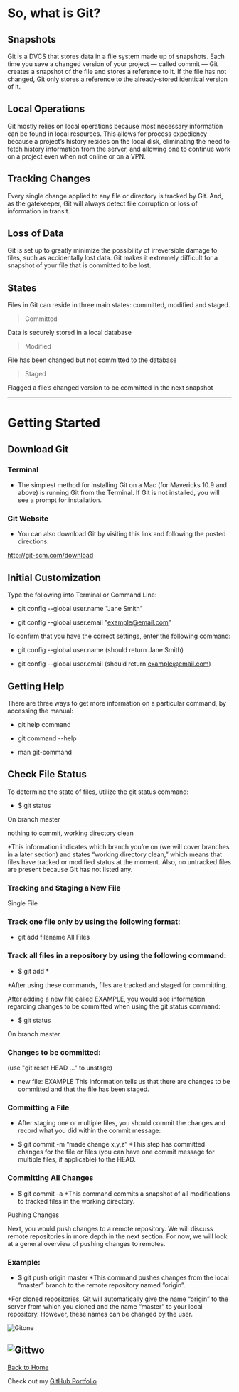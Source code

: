# **So, what is Git?**

## Snapshots

Git is a DVCS that stores data in a file system made up of snapshots. Each time you save a changed version of your project — called commit — Git creates a snapshot of the file and stores a reference to it. If the file has not changed, Git only stores a reference to the already-stored identical version of it.

## Local Operations

Git mostly relies on local operations because most necessary information can be found in local resources. This allows for process expediency because a project’s history resides on the local disk, eliminating the need to fetch history information from the server, and allowing one to continue work on a project even when not online or on a VPN.

## Tracking Changes

Every single change applied to any file or directory is tracked by Git. And, as the gatekeeper, Git will always detect file corruption or loss of information in transit.

## Loss of Data

Git is set up to greatly minimize the possibility of irreversible damage to files, such as accidentally lost data. Git makes it extremely difficult for a snapshot of your file that is committed to be lost.

## States

Files in Git can reside in three main states: committed, modified and staged.

 >Committed

Data is securely stored in a local database

>Modified

File has been changed but not committed to the database

> Staged

Flagged a file’s changed version to be committed in the next snapshot

---

# Getting Started

## Download Git

### Terminal

- The simplest method for installing Git on a Mac (for Mavericks 10.9 and above) is running Git from the Terminal. If Git is not installed, you will see a prompt for installation.

### Git Website

- You can also download Git by visiting this link and following the posted directions:

http://git-scm.com/download

## Initial Customization

Type the following into Terminal or Command Line:

- git config --global user.name "Jane Smith"

- git config --global user.email "example@email.com"

To confirm that you have the correct settings, enter the following command:

- git config --global user.name (should return Jane Smith)

- git config --global user.email (should return example@email.com)

## Getting Help

There are three ways to get more information on a particular command, by accessing the manual:

- git help command

- git command --help

- man git-command

## Check File Status

To determine the state of files, utilize the git status command:

- $ git status

On branch master

nothing to commit, working directory clean

*This information indicates which branch you’re on (we will cover branches in a later section) and states “working directory clean,” which means that files have tracked or modified status at the moment. Also, no untracked files are present because Git has not listed any.

### Tracking and Staging a New File
Single File

### Track one file only by using the following format:

- git add filename
All Files

### Track all files in a repository by using the following command:

- $ git add *

*After using these commands, files are tracked and staged for committing.

After adding a new file called EXAMPLE, you would see information regarding changes to be committed when using the git status command:

- $ git status

On branch master

### Changes to be committed:

  (use "git reset HEAD ..." to unstage)
- new file: EXAMPLE
This information tells us that there are changes to be committed and that the file has been staged.

### Committing a File

- After staging one or multiple files, you should commit the changes and record what you did within the commit message:

- $ git commit -m “made change x,y,z”
*This step has committed changes for the file or files (you can have one commit message for multiple files, if applicable) to the HEAD.

### Committing All Changes
- $ git commit -a
*This command commits a snapshot of all modifications to tracked files in the working directory.

Pushing Changes

Next, you would push changes to a remote repository. We will discuss remote repositories in more depth in the next section. For now, we will look at a general overview of pushing changes to remotes.

### Example:

- $ git push origin master
*This command pushes changes from the local “master” branch to the remote repository named “origin”.

*For cloned repositories, Git will automatically give the name “origin” to the server from which you cloned and the name “master” to your local repository. However, these names can be changed by the user.

![Gitone](gitone.png)

![Gittwo](gittwo.png)
---

[Back to Home](README.md)

Check out my [GitHub Portfolio](https://github.com/dmenezessousa/)
